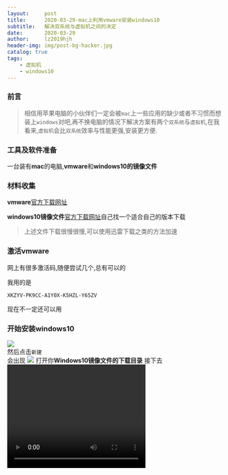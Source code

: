 ```yaml
---
layout:     post
title:      2020-03-29-mac上利用vmware安装windows10
subtitle:   解决双系统与虚拟机之间的决定
date:       2020-03-29
author:     lz2019hjh
header-img: img/post-bg-hacker.jpg
catalog: true
tags:
    - 虚拟机
    - windows10
---
```


### 前言

> 相信用苹果电脑的小伙伴们一定会被`mac`上一些应用的缺少或者不习惯而想装上`windows`对吧,再不换电脑的情况下解决方案有两个`双系统`与`虚拟机`,在我看来,`虚拟机`会比`双系统`效率与性能更强,安装更方便.

### 工具及软件准备

一台装有**mac**的电脑,**vmware**和**windows10的镜像文件**

### 材料收集

**vmware**[官方下载网址](https://download3.vmware.com/software/fusion/file/VMware-Fusion-11.5.3-15870345.dmg)

**windows10镜像文件**[官方下载网址](https://www.microsoft.com/zh-cn/software-download/windows10ISO?36261b60-2f68-4336-abe2-4b00f210b6aa=True)自己找一个适合自己的版本下载

>上述文件下载很慢很慢,可以使用迅雷下载之类的方法加速

### 激活vmware

网上有很多激活码,随便尝试几个,总有可以的

我用的是

    XKZYV-PK9CC-A1Y0X-K5HZL-Y65ZV

现在不一定还可以用

### 开始安装windows10

![](https://tva1.sinaimg.cn/large/00831rSTly1gdb52li3a2j31850u0qms.jpg)
<br>
然后点击`新建`
<br>
会出现
![](https://tva1.sinaimg.cn/large/00831rSTly1gdb54ndrnoj30yz0u07ia.jpg)
打开你**Windows10镜像文件的下载目录**
接下去
<video width="320" height="240" src="../video/2020-03-29-1.mov"></video>